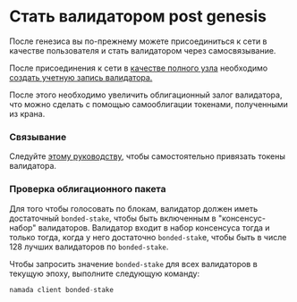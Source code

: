 # Стать валидатором post genesis

После генезиса вы по-прежнему можете присоединиться к сети в качестве пользователя и стать валидатором через самосвязывание.

После присоединения к сети в [качестве полного узла](../../rukovodstvo-dlya-operatorov/zapusk-polnogo-uzla/) необходимо [создать учетную запись валидатора.](../../rukovodstvo-dlya-operatorov/validatory-namada/generaciya-uchetnoi-zapisi-validatora.md)

После этого необходимо увеличить облигационный залог валидатора, что можно сделать с помощью самооблигации токенами, полученными из крана.

### Связывание

Следуйте [этому руководст](../../rukovodstvo-dlya-operatorov/validatory-namada/svyazyvanie-staking.md)[ву](../../rukovodstvo-dlya-operatorov/validatory-namada/svyazyvanie-staking.md), чтобы самостоятельно привязать токены валидатора.

### Проверка облигационного пакета

Для того чтобы голосовать по блокам, валидатор должен иметь достаточный `bonded-stake`, чтобы быть включенным в "консенсус-набор" валидаторов. Валидатор входит в набор консенсуса тогда и только тогда, когда у него достаточно `bonded-stak`e, чтобы быть в числе 128 лучших валидаторов по `bonded-stake`.

Чтобы запросить значение `bonded-stake` для всех валидаторов в текущую эпоху, выполните следующую команду:

```rust
namada client bonded-stake
```
